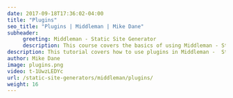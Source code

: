 ```yaml
---
date: 2017-09-18T17:36:02-04:00
title: "Plugins"
seo_title: "Plugins | Middleman | Mike Dane"
subheader:
     greeting: Middleman - Static Site Generator
     description: This course covers the basics of using Middleman - Static Site Generator. Work your way through the videos and we'll teach you everything you need to know to create a professional and scalable website or blog!
description: This tutorial covers how to use plugins in Middleman -  Static Site Generator.
author: Mike Dane
image: plugins.png
video: t-1UwzLEDYc
url: /static-site-generators/middleman/plugins/
weight: 16
---
```

